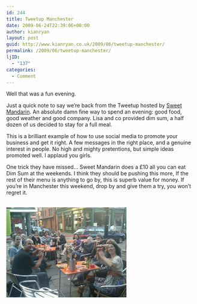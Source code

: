 ```yaml
---
id: 244
title: Tweetup Manchester
date: 2009-06-24T22:39:06+00:00
author: kianryan
layout: post
guid: http://www.kianryan.co.uk/2009/06/tweetup-manchester/
permalink: /2009/06/tweetup-manchester/
ljID:
  - "137"
categories:
  - Comment
---
```

Well that was a fun evening.

Just a quick note to say we&#8217;re back from the Tweetup hosted by [Sweet Mandarin](http://www.sweetmandarin.com/). An absolute damn fine way to spend an evening: good food, good weather and good company. Lisa and co provided dim sum, a half dozen of us decided to stay for a full meal.

This is a brilliant example of how to use social media to promote your business and get it right. A few messages in the right place, and a genuine interest in people. No high and mighty pretentions, but simple ideas promoted well. I applaud you girls.

One trick they have missed&#8230; Sweet Mandarin does a £10 all you can eat Dim Sum at the weekends. I think they should be pushing this more, If the rest of their menu is anything to go by, this is superb value for money. If you&#8217;re in Manchester this weekend, drop by and give them a try, you won&#8217;t regret it.

<div align="left">
  <br /> <a href="/assets/images/2009/06/wpid-11.jpg"> <img src="/assets/images/2009/06/wpid-thumb-11.jpg" alt="thumbnail" /> </a>
</div>